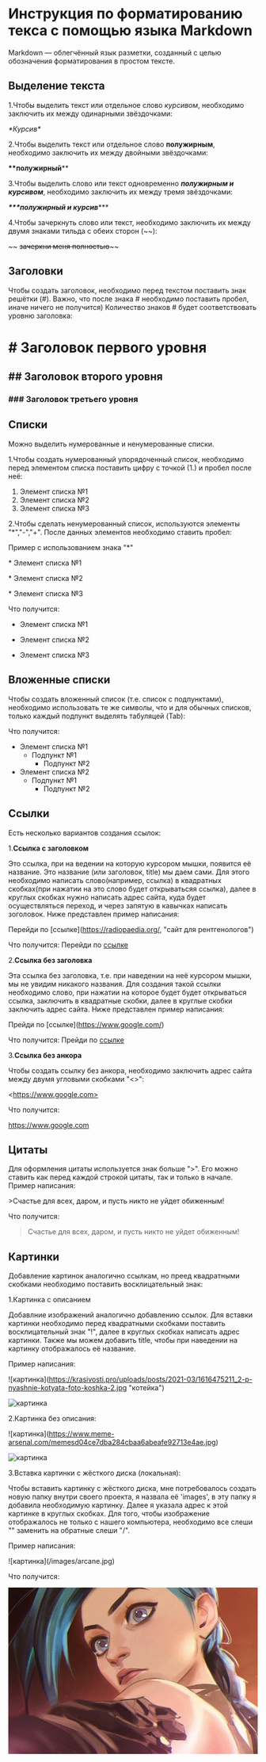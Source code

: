 # Инструкция по форматированию текса с помощью языка Markdown

Markdown — облегчённый язык разметки, созданный с целью обозначения форматирования в простом тексте.

## Выделение текста
1.Чтобы выделить текст или отдельное слово *курсивом*, необходимо заключить их между одинарными звёздочками:

*\*Курсив\** 

2.Чтобы выделить текст или отдельное слово **полужирным**, необходимо заключить их между двойными звёздочками:

**\*\*полужирный**\**

3.Чтобы выделить слово или текст одновременно ***полужирным и курсивом***, необходимо заключить их между тремя звёздочками:

***\*\*\*полужирный и курсив***\***

4.Чтобы зачеркнуть слово или текст, необходимо заключить их между двумя знаками тильда с обеих сторон (~~):

~~ ~~зачеркни меня полностью~~\~~

## Заголовки

Чтобы создать заголовок, необходимо перед текстом поставить знак решётки (#). Важно, что после знака # необходимо поставить пробел, иначе ничего не получится) Количество знаков # будет соответствовать уровню заголовка:
# \# Заголовок первого уровня
## \#\# Заголовок второго уровня
### \#\#\# Заголовок третьего уровня

## Списки
Можно выделить нумерованные и ненумерованные списки.

1.Чтобы создать нумерованный упорядоченный список, необходимо перед элементом списка поставить цифру с точкой (1.) и пробел после неё:

1. Элемент списка №1
2. Элемент списка №2
3. Элемент списка №3

2.Чтобы сделать ненумерованный список, используются элементы "*","-","+". После данных элементов необходимо ставить пробел:

Пример с использованием знака "*"

\* Элемент списка №1    

\* Элемент списка №2 

\* Элемент списка №3

Что получится:
* Элемент списка №1    

* Элемент списка №2 

* Элемент списка №3

## Вложенные списки
Чтобы создать вложенный список (т.е. список с подпунктами), необходимо использовать те же символы, что и для обычных списков, только каждый подпункт выделять табуляцей (Tab):

Что получится:
* Элемент списка №1    
    * Подпункт №1 
        * Подпункт №2
* Элемент списка №2    
    * Подпункт №1 
        * Подпункт №2

## Ссылки
Есть несколько вариантов создания ссылок:

1.**Ссылка с заголовком**

Это ссылка, при на ведении на которую курсором мышки, появится её название. Это название (или заголовок, title) мы даем сами.
Для этого необходимо написать слово(например, ссылка) в квадратных скобках(при нажатии на это слово будет открыватьсяя ссылка), далее в круглых скобках нужно написать адрес сайта, куда будет осуществляться переход, и через запятую в кавычках написать зоголовок. Ниже представлен пример написания:

Перейди по \[ссылке](https://radiopaedia.org/, "сайт для рентгенологов")

Что получится:
Перейди по [ссылке](https://radiopaedia.org/, "сайт для рентгенологов")

2.**Ссылка без заголовка**

Эта ссылка без заголовка, т.е. при наведении на неё курсором мышки, мы не увидим никакого названия. Для создания такой ссылки необходимо слово, при нажатии на которое будет будет открываться ссылка, заключить в квадратные скобки, далее в круглые скобки заключить адрес сайта.
Ниже представлен пример написания:

Прейди по \[ссылке](https://www.google.com/) 

Что получится: Прейди по [ссылке](https://www.google.com/)

3.**Ссылка без анкора**

Чтобы создать ссылку без анкора, необходимо заключить адрес сайта между двумя угловыми скобками "<>":

\<https://www.google.com> 

Что получится: 

<https://www.google.com> 

## Цитаты
Для оформления цитаты используется знак больше ">". Его можно ставить как перед каждой строкой цитаты, так и только в начале. Пример написания:

\>Счастье для всех, даром, и пусть никто не уйдет обиженным!

Что получится: 
>Счастье для всех, даром, и пусть никто не уйдет обиженным!

## Картинки
Добавление картинок аналогично ссылкам, но преед квадратными скобками необходимо поставить восклицательный знак:

1.Картинка с описанием

Добавлние изображений аналогично добавлению ссылок. Для вставки картинки необходимо перед квадратными скобками поставить восклицательный знак "!", далее в круглых скобках написать адрес картинки. Также мы можем добавить title, чтобы при наведении на картинку отображалось её название.

Пример написания:

\![картинка]\(https://krasivosti.pro/uploads/posts/2021-03/1616475211_2-p-nyashnie-kotyata-foto-koshka-2.jpg "котейка")

![картинка](https://krasivosti.pro/uploads/posts/2021-03/1616475211_2-p-nyashnie-kotyata-foto-koshka-2.jpg "котейка")


2.Картинка без описания:

\![картинка]\(https://www.meme-arsenal.com/memesd04ce7dba284cbaa6abeafe92713e4ae.jpg)

![картинка](https://www.meme-arsenal.com/memes/d04ce7dba284cbaa6abeafe92713e4ae.jpg)

3.Вставка картинки с жёсткого диска (локальная):

Чтобы вставить картинку с жёсткого диска, мне потребовалось создать новую папку внутри своего проекта, я назвала её 'images', в эту папку я добавила необходимую картинку. Далее я указала адрес к этой картинке в круглых скобках. Для того, чтобы изображение отображалось не только с нашего компьютера, необходимо все слеши "\" заменить на обратные слеши "/".

Пример написания:

\![картинка]\(/images/arcane.jpg)

Что получится:

![картинка](/images/arcane.jpg)












































